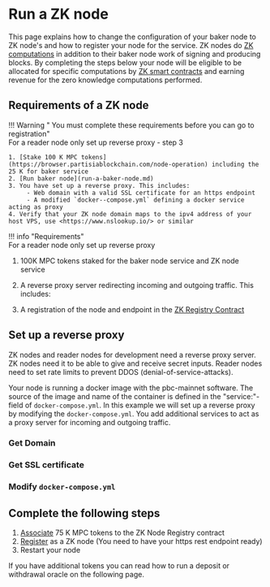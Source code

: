 # Run a ZK node

This page explains how to change the configuration of your baker node to ZK node's and how to register your node for the
service. ZK nodes do [ZK computations](../pbc-fundamentals/dictionary.md#mpc) in addition to their baker node work of
signing and producing blocks. By completing the steps below your node will be eligible to be allocated for specific
computations by [ZK smart contracts](../smart-contracts/zk-smart-contracts/zk-smart-contracts.md) and earning revenue
for the zero knowledge computations performed.

## Requirements of a ZK node

!!! Warning " You must complete these requirements before you can go to registration"   
For a reader node only set up reverse proxy - step 3

    1. [Stake 100 K MPC tokens](https://browser.partisiablockchain.com/node-operation) including the 25 K for baker service    
    2. [Run baker node](run-a-baker-node.md)
    3. You have set up a reverse proxy. This includes:
         - Web domain with a valid SSL certificate for an https endpoint
         - A modified `docker--compose.yml` defining a docker service acting as proxy  
    4. Verify that your ZK node domain maps to the ipv4 address of your host VPS, use <https://www.nslookup.io/> or similar


!!! info "Requirements"   
For a reader node only set up reverse proxy
1. 100K MPC tokens staked for the baker node service and ZK node service    
2. A reverse proxy server redirecting incoming and outgoing traffic. This includes:    
    
3. A registration of the node and endpoint in the [ZK Registry Contract](https://browser.partisiablockchain.com/contracts/01a2020bb33ef9e0323c7a3210d5cb7fd492aa0d65/)    

## Set up a reverse proxy

ZK nodes and reader nodes for development need a reverse proxy server.  ZK nodes need it to be able to give and receive secret inputs. Reader nodes need to set rate limits to prevent DDOS (denial-of-service-attacks).

Your node is running a docker image with the pbc-mainnet software. The source of the image and name of the container is defined in the "service:"-field of  `docker-compose.yml`. In this example we will set up a reverse proxy by modifying the `docker-compose.yml`. You add additional services to act as a proxy server for incoming and outgoing traffic.

### Get Domain

### Get SSL certificate

### Modify `docker-compose.yml`

## Complete the following steps

1. [Associate](https://browser.partisiablockchain.com/contracts/01a2020bb33ef9e0323c7a3210d5cb7fd492aa0d65/associateTokens) 75 K MPC tokens to the ZK Node Registry contract
2. [Register](https://browser.partisiablockchain.com/contracts/01a2020bb33ef9e0323c7a3210d5cb7fd492aa0d65/registerAsZkNode) as a ZK node (You need to have your https rest endpoint ready)
3. Restart your node

If you have additional tokens you can read how to run a deposit or withdrawal oracle on the following page.    
